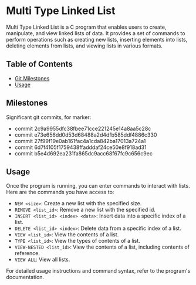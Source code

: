 # Multi Type Linked List

Multi Type Linked List is a C program that enables users to create, manipulate, and view linked lists of data. It provides a set of commands to perform operations such as creating new lists, inserting elements into lists, deleting elements from lists, and viewing lists in various formats.

## Table of Contents

- [Git Milestones](#milestones)
- [Usage](#usage)

## Milestones

Significant git commits, for marker:
- commit 2c9a9955dfc38fbee71cce221245e14a8aa5c28c
- commit e73e656dd0d53d68488a2d4dfb585ddf4886c330
- commit 27f99f19e0ab161fac4a1cda842ba17013a724a1
- commit 6d7f4105f1759438ffadddaf24ce50e8f918ad31
- commit b5e4d692ea231fa865dc9acc68f67fc9c656c9ec

## Usage

Once the program is running, you can enter commands to interact with lists. Here are the commands you have access to:

- `NEW <size>`: Create a new list with the specified size.
- `REMOVE <list_id>`: Remove a new list with the specified id.
- `INSERT <list_id> <index> <data>`: Insert data into a specific index of a list.
- `DELETE <list_id> <index>`: Delete data from a specific index of a list.
- `VIEW <list_id>`: View the contents of a list.
- `TYPE <list_id>`: View the types of contents of a list.
- `VIEW-NESTED <list_id>`: View the contents of a list, including contents of reference.
- `VIEW ALL`: View all lists.

For detailed usage instructions and command syntax, refer to the program's documentation.